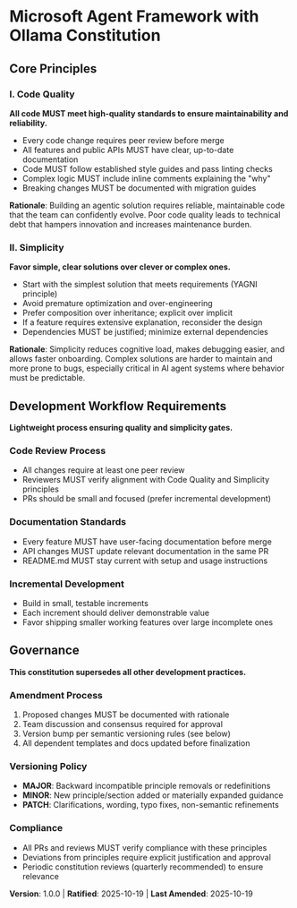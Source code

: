 <!--
SYNC IMPACT REPORT
==================
Version: 0.0.0 → 1.0.0
Change Type: MAJOR (Initial constitution creation)
Ratification Date: 2025-10-19

Modified/Added Principles:
- ✅ Added: I. Code Quality - Ensures maintainability through reviews, documentation, and standards
- ✅ Added: II. Simplicity - Prevents over-engineering and keeps codebase approachable

Added Sections:
- ✅ Development Workflow Requirements - Lightweight process ensuring quality gates

Templates Status:
- ✅ plan-template.md - Compatible (Constitution Check section already present)
- ✅ spec-template.md - Compatible (User scenarios and testing alignment maintained)
- ✅ tasks-template.md - Compatible (Task organization supports incremental development)

Follow-up TODOs: None
==================
-->

# Microsoft Agent Framework with Ollama Constitution

## Core Principles

### I. Code Quality

**All code MUST meet high-quality standards to ensure maintainability and reliability.**

- Every code change requires peer review before merge
- All features and public APIs MUST have clear, up-to-date documentation
- Code MUST follow established style guides and pass linting checks
- Complex logic MUST include inline comments explaining the "why"
- Breaking changes MUST be documented with migration guides

**Rationale**: Building an agentic solution requires reliable, maintainable code that the team can confidently evolve. Poor code quality leads to technical debt that hampers innovation and increases maintenance burden.

### II. Simplicity

**Favor simple, clear solutions over clever or complex ones.**

- Start with the simplest solution that meets requirements (YAGNI principle)
- Avoid premature optimization and over-engineering
- Prefer composition over inheritance; explicit over implicit
- If a feature requires extensive explanation, reconsider the design
- Dependencies MUST be justified; minimize external dependencies

**Rationale**: Simplicity reduces cognitive load, makes debugging easier, and allows faster onboarding. Complex solutions are harder to maintain and more prone to bugs, especially critical in AI agent systems where behavior must be predictable.

## Development Workflow Requirements

**Lightweight process ensuring quality and simplicity gates.**

### Code Review Process

- All changes require at least one peer review
- Reviewers MUST verify alignment with Code Quality and Simplicity principles
- PRs should be small and focused (prefer incremental development)

### Documentation Standards

- Every feature MUST have user-facing documentation before merge
- API changes MUST update relevant documentation in the same PR
- README.md MUST stay current with setup and usage instructions

### Incremental Development

- Build in small, testable increments
- Each increment should deliver demonstrable value
- Favor shipping smaller working features over large incomplete ones

## Governance

**This constitution supersedes all other development practices.**

### Amendment Process

1. Proposed changes MUST be documented with rationale
2. Team discussion and consensus required for approval
3. Version bump per semantic versioning rules (see below)
4. All dependent templates and docs updated before finalization

### Versioning Policy

- **MAJOR**: Backward incompatible principle removals or redefinitions
- **MINOR**: New principle/section added or materially expanded guidance
- **PATCH**: Clarifications, wording, typo fixes, non-semantic refinements

### Compliance

- All PRs and reviews MUST verify compliance with these principles
- Deviations from principles require explicit justification and approval
- Periodic constitution reviews (quarterly recommended) to ensure relevance

**Version**: 1.0.0 | **Ratified**: 2025-10-19 | **Last Amended**: 2025-10-19
